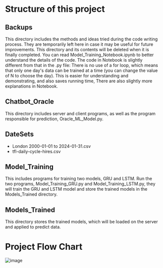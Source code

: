 # Structure of this project
## Backups
This directory includes the methods and ideas tried during the code writing process. They are temporarily left here in case it may be useful for future improvements. This directory and its contents will be deleted when it is finally completed.
You can read Model_Training_Notebook.ipynb to better understand the details of the code. The code in Notebook is slightly different from that in the .py file: There is no use of a for loop, which means that only one day's data can be trained at a time (you can change the value of N to choose the day). This is easier for understanding and demonstrating, and also saves running time, There are also slightly more explanations in Notebook.

## Chatbot_Oracle
This directory includes server and client programs, as well as the program responsible for prediction, Oracle_ML_Model.py.

## DateSets
- London 2000-01-01 to 2024-01-31.csv
- tfl-daily-cycle-hires.csv

## Model_Training
This includes programs for training two models, GRU and LSTM. Run the two programs, Model_Training_GRU.py and Model_Training_LSTM.py, they will train the GRU and LSTM model and store the trained models in the Models_Trained directory.

## Models_Trained
This directory stores the trained models, which will be loaded on the server and applied to predict data.

# Project Flow Chart
![image](https://github.com/Flowey0622/Stronger/assets/160813460/056e188a-8e63-4ac2-84f5-86392a28aac2)

